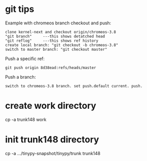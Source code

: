 

git tips
========

Example with chromeos branch checkout and push:

    clone kernel-next and checkout origin/chromeos-3.8
    "git branch"     ---this shows detatched head
    "git reflog"     ---this shows ref history
    create local branch: "git checkout -b chromeos-3.8"
    switch to master branch: "git checkout master"

Push a specific ref:

    git push origin 8d38ead:refs/heads/master

Push a branch:

    switch to chromeos-3.8 branch. set push.default current. push.


create work directory
=====================

cp -a trunk148 work


init trunk148 directory
=======================

cp -a .../tinypy-snapshot/tinypy/trunk trunk148

